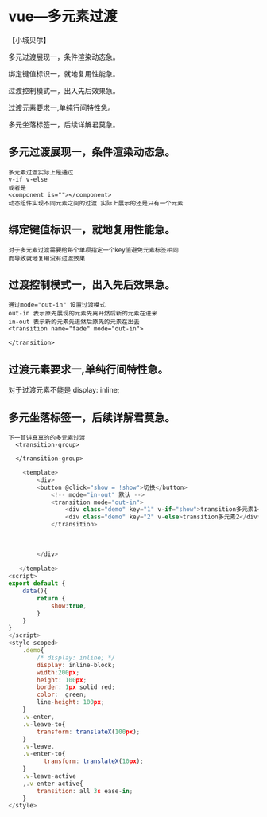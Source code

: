 # vue—多元素过渡
【小城贝尔】

多元过渡展现一，条件渲染动态急。

绑定键值标识一，就地复用性能急。

过渡控制模式一，出入先后效果急。

过渡元素要求一,单纯行间特性急。

多元坐落标签一，后续详解君莫急。



## 多元过渡展现一，条件渲染动态急。
    多元素过渡实际上是通过 
    v-if v-else 
    或者是
    <component is=""></component>
    动态组件实现不同元素之间的过渡 实际上展示的还是只有一个元素
## 绑定键值标识一，就地复用性能急。
    对于多元素过渡需要给每个单项指定一个key值避免元素标签相同
    而导致就地复用没有过渡效果
## 过渡控制模式一，出入先后效果急。
    通过mode="out-in" 设置过渡模式
    out-in 表示原先展现的元素先离开然后新的元素在进来
    in-out 表示新的元素先进然后原先的元素在出去
    <transition name="fade" mode="out-in">

    </transition>
## 过渡元素要求一,单纯行间特性急。
   对于过渡元素不能是
    display: inline;
## 多元坐落标签一，后续详解君莫急。
    下一首讲真真的的多元素过渡
      <transition-group>

      </transition-group>

```js
    <template>
        <div>
        <button @click="show = !show">切换</button>
            <!-- mode="in-out" 默认 -->
            <transition mode="out-in">
                <div class="demo" key="1" v-if="show">transition多元素1</div>
                <div class="demo" key="2" v-else>transition多元素2</div>
            </transition>
            
            
        
        </div>
  
   </template>
<script>
export default {
    data(){
        return {
            show:true,
        }
    }
}
</script>
<style scoped>
    .demo{
        /* display: inline; */
        display: inline-block;
        width:200px;
        height: 100px;
        border: 1px solid red;
        color:  green;
        line-height: 100px;
    }
    .v-enter,
    .v-leave-to{
        transform: translateX(100px);
    }
    .v-leave,
    .v-enter-to{
          transform: translateX(10px);
    }
    .v-leave-active
    ,.v-enter-active{
        transition: all 3s ease-in;
    }
</style>

```